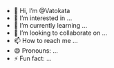 - 👋 Hi, I’m @Vatokata
- 👀 I’m interested in ...
- 🌱 I’m currently learning ...
- 💞️ I’m looking to collaborate on ...
- 📫 How to reach me ...
- 😄 Pronouns: ...
- ⚡ Fun fact: ...

<!---
Vatokata/Vatokata is a ✨ special ✨ repository because its `README.md` (this file) appears on your GitHub profile.
You can click the Preview link to take a look at your changes.
--->
